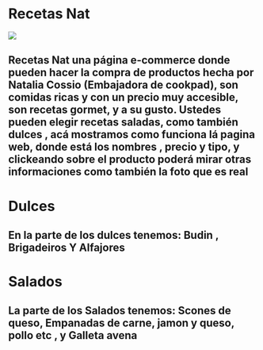 # Recetas Nat 

<img src="..public/NicolasApp.gif">



## Recetas Nat una página e-commerce donde pueden hacer la compra de productos hecha por Natalia Cossio (Embajadora de cookpad), son comidas ricas y con un precio muy accesible, son recetas gormet, y a su gusto. Ustedes pueden elegir recetas saladas, como también dulces , acá mostramos como funciona lá pagina web, donde está los nombres , precio y tipo, y clickeando sobre el producto poderá mirar otras informaciones como también la foto que es real


# Dulces

## En la parte de los dulces tenemos: Budin , Brigadeiros Y Alfajores 

# Salados 

## La parte de los Salados tenemos: Scones de queso, Empanadas de carne, jamon y queso, pollo etc , y Galleta avena